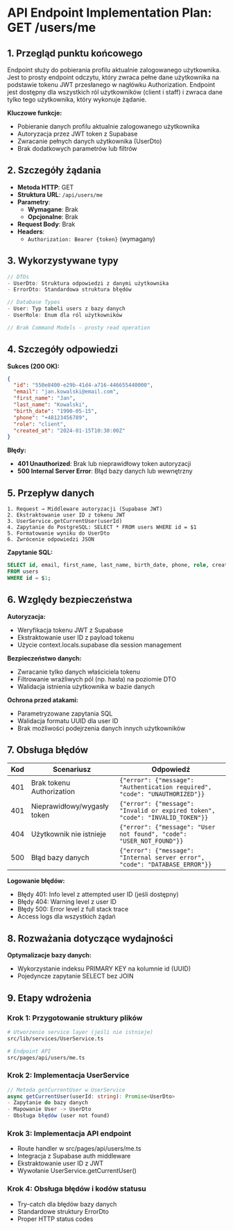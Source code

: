 # API Endpoint Implementation Plan: GET /users/me

## 1. Przegląd punktu końcowego

Endpoint służy do pobierania profilu aktualnie zalogowanego użytkownika. Jest to prosty endpoint odczytu, który zwraca pełne dane użytkownika na podstawie tokenu JWT przesłanego w nagłówku Authorization. Endpoint jest dostępny dla wszystkich ról użytkowników (client i staff) i zwraca dane tylko tego użytkownika, który wykonuje żądanie.

**Kluczowe funkcje:**
- Pobieranie danych profilu aktualnie zalogowanego użytkownika
- Autoryzacja przez JWT token z Supabase
- Zwracanie pełnych danych użytkownika (UserDto)
- Brak dodatkowych parametrów lub filtrów

## 2. Szczegóły żądania

- **Metoda HTTP**: GET
- **Struktura URL**: `/api/users/me`
- **Parametry**:
  - **Wymagane**: Brak
  - **Opcjonalne**: Brak
- **Request Body**: Brak
- **Headers**: 
  - `Authorization: Bearer {token}` (wymagany)

## 3. Wykorzystywane typy

```typescript
// DTOs
- UserDto: Struktura odpowiedzi z danymi użytkownika
- ErrorDto: Standardowa struktura błędów

// Database Types
- User: Typ tabeli users z bazy danych
- UserRole: Enum dla ról użytkowników

// Brak Command Models - prosty read operation
```

## 4. Szczegóły odpowiedzi

**Sukces (200 OK):**
```json
{
  "id": "550e8400-e29b-41d4-a716-446655440000",
  "email": "jan.kowalski@email.com",
  "first_name": "Jan",
  "last_name": "Kowalski", 
  "birth_date": "1990-05-15",
  "phone": "+48123456789",
  "role": "client",
  "created_at": "2024-01-15T10:30:00Z"
}
```

**Błędy:**
- **401 Unauthorized**: Brak lub nieprawidłowy token autoryzacji
- **500 Internal Server Error**: Błąd bazy danych lub wewnętrzny

## 5. Przepływ danych

```
1. Request → Middleware autoryzacji (Supabase JWT)
2. Ekstraktowanie user ID z tokenu JWT
3. UserService.getCurrentUser(userId)
4. Zapytanie do PostgreSQL: SELECT * FROM users WHERE id = $1
5. Formatowanie wyniku do UserDto
6. Zwrócenie odpowiedzi JSON
```

**Zapytanie SQL:**
```sql
SELECT id, email, first_name, last_name, birth_date, phone, role, created_at
FROM users 
WHERE id = $1;
```

## 6. Względy bezpieczeństwa

**Autoryzacja:**
- Weryfikacja tokenu JWT z Supabase
- Ekstraktowanie user ID z payload tokenu
- Użycie context.locals.supabase dla session management

**Bezpieczeństwo danych:**
- Zwracanie tylko danych właściciela tokenu
- Filtrowanie wrażliwych pól (np. hasła) na poziomie DTO
- Walidacja istnienia użytkownika w bazie danych

**Ochrona przed atakami:**
- Parametryzowane zapytania SQL
- Walidacja formatu UUID dla user ID
- Brak możliwości podejrzenia danych innych użytkowników

## 7. Obsługa błędów

| Kod | Scenariusz | Odpowiedź |
|-----|------------|-----------|
| 401 | Brak tokenu Authorization | `{"error": {"message": "Authentication required", "code": "UNAUTHORIZED"}}` |
| 401 | Nieprawidłowy/wygasły token | `{"error": {"message": "Invalid or expired token", "code": "INVALID_TOKEN"}}` |
| 404 | Użytkownik nie istnieje | `{"error": {"message": "User not found", "code": "USER_NOT_FOUND"}}` |
| 500 | Błąd bazy danych | `{"error": {"message": "Internal server error", "code": "DATABASE_ERROR"}}` |

**Logowanie błędów:**
- Błędy 401: Info level z attempted user ID (jeśli dostępny)
- Błędy 404: Warning level z user ID
- Błędy 500: Error level z full stack trace
- Access logs dla wszystkich żądań

## 8. Rozważania dotyczące wydajności

**Optymalizacje bazy danych:**
- Wykorzystanie indeksu PRIMARY KEY na kolumnie id (UUID)
- Pojedyncze zapytanie SELECT bez JOIN

## 9. Etapy wdrożenia

### Krok 1: Przygotowanie struktury plików
```bash
# Utworzenie service layer (jeśli nie istnieje)
src/lib/services/UserService.ts

# Endpoint API
src/pages/api/users/me.ts
```

### Krok 2: Implementacja UserService
```typescript
// Metoda getCurrentUser w UserService
async getCurrentUser(userId: string): Promise<UserDto>
- Zapytanie do bazy danych
- Mapowanie User -> UserDto
- Obsługa błędów (user not found)
```

### Krok 3: Implementacja API endpoint
- Route handler w src/pages/api/users/me.ts
- Integracja z Supabase auth middleware
- Ekstraktowanie user ID z JWT
- Wywołanie UserService.getCurrentUser()

### Krok 4: Obsługa błędów i kodów statusu
- Try-catch dla błędów bazy danych
- Standardowe struktury ErrorDto
- Proper HTTP status codes
